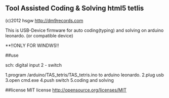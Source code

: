 Tool Assisted Coding & Solving html5 tetlis
-------------------------
(c)2012 hsgw <http://dm9records.com>

This is USB-Device firmware for auto coding(typing) and solving on arduino leonardo. (or compatible device)

**!!ONLY FOR WINDWS!!

##use

sch: digital input 2 - switch

1.program /arduino/TAS_tetris/TAS_tetris.ino to arduino leonardo.
2.plug usb
3.open cmd.exe
4.push switch
5.coding and solving

##license
MIT license <http://opensource.org/licenses/MIT>